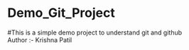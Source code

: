 # Demo_Git_Project

#This is a simple demo project to understand git and github
<br>
Author :- Krishna Patil
